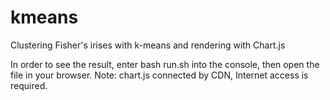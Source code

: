 # kmeans
Clustering Fisher's irises with k-means and rendering with Chart.js

In order to see the result, enter bash run.sh into the console, then open the file in your browser. Note: chart.js connected by CDN, Internet access is required.
